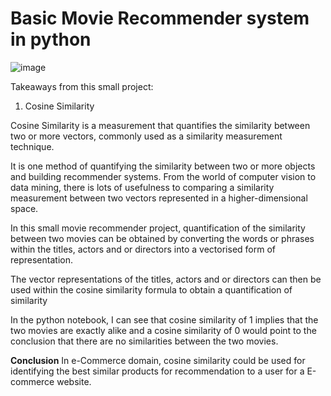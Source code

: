 # Basic Movie Recommender system in python

![image](https://user-images.githubusercontent.com/91733415/153350926-0a915dd5-b4b5-4208-bf39-e95310a348e1.png)

Takeaways from this small project:

1) Cosine Similarity

Cosine Similarity is a measurement that quantifies the similarity between two or more vectors, commonly used as a similarity measurement technique.

It is one method of quantifying the similarity between two or more objects and building recommender systems. From the world of computer vision to data mining, there is lots of usefulness to comparing a similarity measurement between two vectors represented in a higher-dimensional space.

In this small movie recommender project, quantification of the similarity between two movies can be obtained by converting the words or phrases within the titles, actors and or directors into a vectorised form of representation.

The vector representations of the titles, actors and or directors can then be used within the cosine similarity formula to obtain a quantification of similarity

In the python notebook, I can see that cosine similarity of 1 implies that the two movies are exactly alike and a cosine similarity of 0 would point to the conclusion that there are no similarities between the two movies.

**Conclusion**
In e-Commerce domain, cosine similarity could be used for identifying the best similar products for recommendation to a user for a E-commerce website. 
